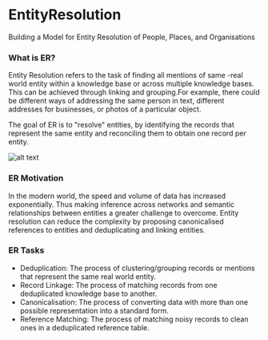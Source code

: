# EntityResolution
Building a Model for Entity Resolution of People, Places, and Organisations

### What is ER?
Entity Resolution refers to the task of finding all mentions of same -real world entity within a knowledge base or across multiple knowledge bases. This can be achieved through linking and grouping.For example, there could be different ways of addressing the same person in text, different addresses for businesses, or photos of a particular object.

The goal of ER is to "resolve" entities, by identifying the records that represent the same entity and reconciling them to obtain one record per entity.

![alt text](https://images.unsplash.com/photo-1451187580459-43490279c0fa?ixlib=rb-1.2.1&ixid=eyJhcHBfaWQiOjEyMDd9&auto=format&fit=crop&w=2104&q=80)

### ER Motivation 
In the modern world, the speed and volume of data has increased exponentially. Thus making inference across networks and semantic relationships between entities a greater challenge to overcome. Entity resolution can reduce the complexity by proposing canonicalised references to entities and deduplicating and linking entities.


### ER Tasks 
- Deduplication: The process of clustering/grouping records or mentions that represent the same real world entity.
- Record Linkage: The process of matching records from one deduplicated knowledge base to another.
- Canonicalisation: The process of converting data with more than one possible representation into a standard form.
- Reference Matching: The process of matching noisy records to clean ones in a deduplicated reference table.



